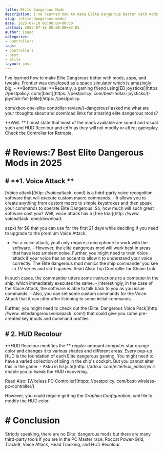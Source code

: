 ```yaml
---
title: Elite Dangerous Mods
description: I've learned how to make Elite Dangerous better with mods, apps, and tweaks. Frontier was developed as a space simulator which is amazingly big. - Bottom Line...
slug: /elite-dangerous-mods/
date: 2025-07-10 00:00:00+00:00
lastmod: 2025-07-10 00:00:00+03:00
author: Isaac
categories:
- Controllers
tags:
- controllers
- best
- elite
layout: post
---
```


I've learned how to make Elite Dangerous better with mods, apps, and tweaks. Frontier was developed as a space simulator which is amazingly big. - **Bottom Line: **Recently, a gaming friend using[ED joysticks](https: //pestpolicy. com/[best](https: //pestpolicy. com/best-hotas-joysticks/)-joystick-for-[elite](https: //pestpolicy.

com/xbox-one-elite-controller-review/)-dangerous/)asked me what are your thoughts about and download links for amazing elite dangerous mods?

**Well: ** I must state that most of the mods available are sound and visual such and HUD Recolour and edfx as they will not modify or affect gameplay. Check the Controller for Retropie.

# # Reviews:7 Best Elite Dangerous Mods in 2025

## # **1. Voice Attack **

[Voice attack](http: //voiceattack. com/) is a third-party voice recognition software that will execute custom macro commands. - It allows you to create anything from custom macro to simple keystrokes and then speak your commands to operate Elite Dangerous. So, how much will such great software cost you? Well, voice attack has a [free trial](http: //www. voiceattack. com/download.

aspx) for $8 that you can use for the first 21 days while deciding if you need to upgrade to the premium Voice Attack.

- For a voice attack, youll only require a microphone to work with the software. - However, the elite dangerous mod will work best in areas that have less ambient noise. Further, you might need to train Voice attack if your voice has an accent to allow it to understand your voice correctly. The Elite dangerous mod mimics the ship commander you see in TV series and sci-fi games. Read Also: Top Controller for Steam Link.

In such cases, the commander utters some instructions to a computer in the ship, which immediately executes the same. - Interestingly, in the case of the Voice Attack, the software is able to talk back to you as you issue commands. - Also, you can set some custom commands for the Voice Attack that it can utter after listening to some initial commands.

Further, you might need to check out the [Elite: Dangerous Voice Pack](http: //www. elitedangerousvoicepack. com/) that could give you some pre-created key inputs and command profiles.

## # **2. HUD Recolour**

**HUD Recolour modifies the ** regular onboard computer star orange color and changes it to various shades and different areas. Every pop-up HUD is the foundation of each Elite dangerous gaming. You might need to have a varied collection of bling in the ship's cockpit. But you cannot alter this in the game. - Akku in his[site](http: //arkku. com/elite/hud_editor/)will enable you to tweak the HUD recovering.

Read Also: [Wireless PC Controller](https: //pestpolicy. com/best-wireless-pc-controller/).

However, you could require getting the *GraphicsConfiguration. xml* file to modify the HUD color.

# # Conclusion

Strictly speaking, there are no Elite: dangerous mods but there are many third-party tools if you are in the PC Master race. Roccat Power-Grid, TrackIR, Voice Attack, Head Tracking, and HUD Recolour.
